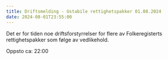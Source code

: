 ```yaml
---
title: Driftsmelding - Ustabile rettighetspakker 01.08.2024
date: 2024-08-01T23:55:00
---
```

Det er for tiden noe driftsforstyrrelser for flere av Folkeregisterts rettighetspakker som følge av vedlikehold. 

Oppsto ca: 22:00
